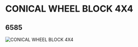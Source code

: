 # CONICAL WHEEL BLOCK 4X4
## 6585
![CONICAL WHEEL BLOCK 4X4](https://lc-www-live-s.legocdn.com/media/bricks/5/2/658502.jpg)